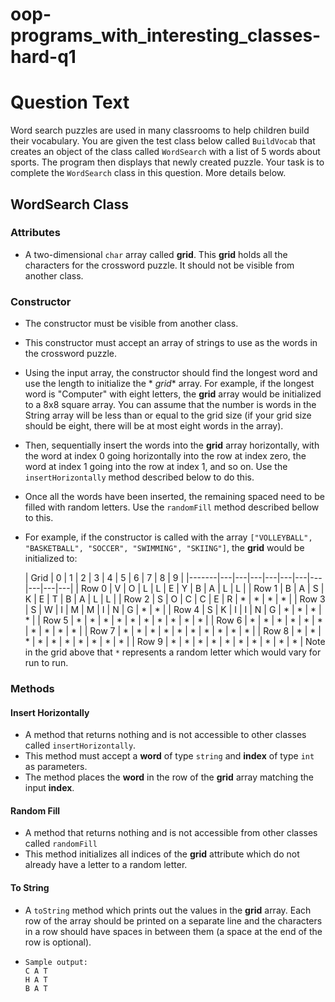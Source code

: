 # oop-programs_with_interesting_classes-hard-q1

# Question Text

Word search puzzles are used in many classrooms to help children build their vocabulary. You are given the test class
below called `BuildVocab` that creates an object of the class called `WordSearch` with a list of 5 words
about sports. The program then displays that newly created puzzle. Your task is to complete the `WordSearch`
class in this question. More details below.

## WordSearch Class

### Attributes

- A two-dimensional `char` array called **grid**. This **grid** holds all the characters for the crossword puzzle.
  It should not be visible from another class.

### Constructor

- The constructor must be visible from another class.
- This constructor must accept an array of strings to use as the words in the crossword puzzle.
- Using the input array, the constructor should find the longest word and use the length to initialize the *
  *grid** array. For example, if the longest word is "Computer" with eight letters, the **grid** array would be
  initialized to a 8x8 square array. You can assume that the number is words in the String array will be less than or
  equal to the grid size (if your grid size should be eight, there will be at most eight words in the array).
- Then, sequentially insert the words into the **grid** array horizontally, with the word at index 0 going
  horizontally into the row at index zero, the word at index 1 going into the row at index 1, and so on. Use
  the `insertHorizontally` method described below to do this.
- Once all the words have been inserted, the remaining spaced need to be filled with random letters. Use
  the `randomFill` method described bellow to this.
- For example, if the constructor is called with the
  array `["VOLLEYBALL", "BASKETBALL", "SOCCER", "SWIMMING", "SKIING"]`, the **grid** would be initialized to:

  | Grid | 0 | 1 | 2 | 3 | 4 | 5 | 6 | 7 | 8 | 9 |
            |-------|---|---|---|---|---|---|---|---|---|---|
  | Row 0 | V | O | L | L | E | Y | B | A | L | L |
  | Row 1 | B | A | S | K | E | T | B | A | L | L |
  | Row 2 | S | O | C | C | E | R | * | * | * | * |
  | Row 3 | S | W | I | M | M | I | N | G | * | * |
  | Row 4 | S | K | I | I | N | G | * | * | * | * |
  | Row 5 | * | * | * | * | * | * | * | * | * | * |
  | Row 6 | * | * | * | * | * | * | * | * | * | * |
  | Row 7 | * | * | * | * | * | * | * | * | * | * |
  | Row 8 | * | * | * | * | * | * | * | * | * | * |
  | Row 9 | * | * | * | * | * | * | * | * | * | * |
  Note in the grid above that `*` represents a random letter which would vary for run to run.

### Methods

#### Insert Horizontally

- A method that returns nothing and is not accessible to other classes called `insertHorizontally`.
- This method must accept a **word** of type `string` and **index** of type `int` as parameters.
- The method places the **word** in the row of the **grid** array matching the input **index**.

#### Random Fill

- A method that returns nothing and is not accessible from other classes called `randomFill`
- This method initializes all indices of the **grid** attribute which do not already have a letter to a random letter.

#### To String

- A `toString` method which prints out the values in the **grid** array. Each row of the array should be printed on a
  separate line and the characters in a row should have spaces in between them (a space at the end of the row is
  optional).
- ```
  Sample output:
  C A T
  H A T
  B A T
  ```
